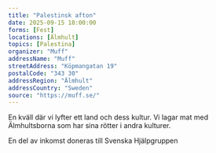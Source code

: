 ```yaml
---
title: "Palestinsk afton"
date: 2025-09-15 18:00:00
forms: [Fest]
locations: [Älmhult]
topics: [Palestina]
organizer: "Muff"
addressName: "Muff"
streetAddress: "Köpmangatan 19"
postalCode: "343 30"
addressRegion: "Älmhult"
addressCountry: "Sweden"
source: "https://muff.se/"
---
```

En kväll där vi lyfter ett land och dess kultur. Vi lagar mat med Älmhultsborna som har sina rötter i andra kulturer. 

En del av inkomst doneras till Svenska Hjälpgruppen
